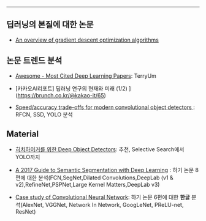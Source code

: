 





---
## 딥러닝의 본질에 대한 논문

- [An overview of gradient descent optimization algorithms](https://arxiv.org/abs/1609.04747)


## 논문 트렌드 분석

- [Awesome - Most Cited Deep Learning Papers](https://github.com/terryum/awesome-deep-learning-papers): TerryUm

- [카카오AI리포트] 딥러닝 연구의 현재와 미래 (1/2) ](https://brunch.co.kr/@kakao-it/65)

- [Speed/accuracy trade-offs for modern convolutional object detectors](https://arxiv.org/pdf/1611.10012v1.pdf): RFCN, SSD, YOLO 분석


## Material 

- [히치하이커를 위한 Deep Object Detectors](https://www.slideshare.net/IldooKim/deep-object-detectors-1-20166): 추천, Selective Search에서 YOLO까지 

- [A 2017 Guide to Semantic Segmentation with Deep Learning](http://blog.qure.ai/notes/semantic-segmentation-deep-learning-review) : 하기 논문 8편에 대한 분석(FCN,SegNet,Dilated Convolutions,DeepLab (v1 & v2),RefineNet,PSPNet,Large Kernel Matters,DeepLab v3)

- [Case study of Convolutional Neural Network](http://nmhkahn.github.io/Casestudy-CNN): 하기 논문 6편에 대한 **한글** 분석(AlexNet, VGGNet, Network In Network, GoogLeNet, PReLU-net, ResNet)